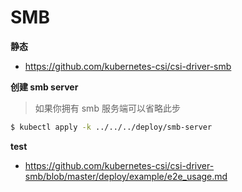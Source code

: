 # SMB

**静态**

* https://github.com/kubernetes-csi/csi-driver-smb

**创建 smb server**

> 如果你拥有 smb 服务端可以省略此步

```bash
$ kubectl apply -k ../../../deploy/smb-server
```

**test**

* https://github.com/kubernetes-csi/csi-driver-smb/blob/master/deploy/example/e2e_usage.md
